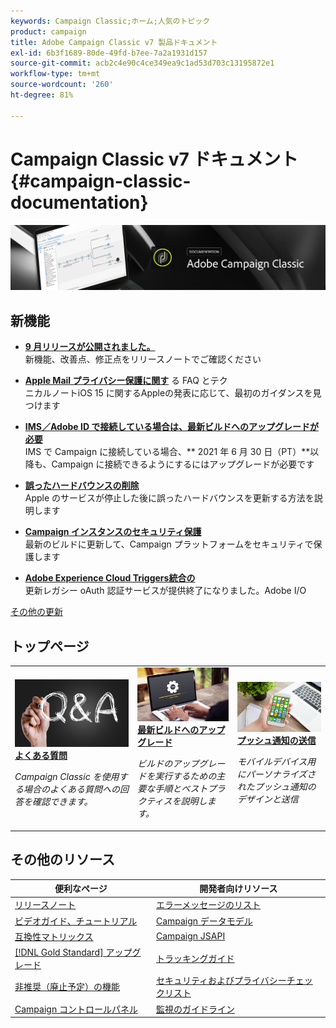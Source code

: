 ```yaml
---
keywords: Campaign Classic;ホーム;人気のトピック
product: campaign
title: Adobe Campaign Classic v7 製品ドキュメント
exl-id: 6b3f1689-80de-49fd-b7ee-7a2a1931d157
source-git-commit: acb2c4e90c4ce349ea9c1ad53d703c13195872e1
workflow-type: tm+mt
source-wordcount: '260'
ht-degree: 81%

---
```


# Campaign Classic v7 ドキュメント {#campaign-classic-documentation}

![](platform/using/assets/do-not-localize/banner_acc_doc.jpg)

## 新機能

* **[9 月リリースが公開されました。](rn/using/latest-release.md)**<br/> 新機能、改善点、修正点をリリースノートでご確認ください

* **[Apple Mail プライバシー保護に関す](https://experienceleague.adobe.com/docs/deliverability-learn/deliverability-best-practice-guide/additional-resources/technotes/apple-mail-privacy-faq.html)** る FAQ とテク **[](technotes/using/apple-mail-app-privacy-protection.md)**<br/> ニカルノートiOS 15 に関するAppleの発表に応じて、最初のガイダンスを見つけます

* **[IMS／Adobe ID で接続している場合は、最新ビルドへのアップグレードが必要 ](technotes/using/ims-updates.md)**<br/>IMS で Campaign に接続している場合、** 2021 年 6 月 30 日（PT）**以降も、Campaign に接続できるようにするにはアップグレードが必要です

* **[誤ったハードバウンスの削除](delivery/using/update-bounce-qualification.md)**<br/> Apple のサービスが停止した後に誤ったハードバウンスを更新する方法を説明します

* **[Campaign インスタンスのセキュリティ保護](technotes/using/acc-config-updates.md)**<br/> 最新のビルドに更新して、Campaign プラットフォームをセキュリティで保護します

* **[Adobe Experience Cloud Triggers統合の](integrations/using/configuring-adobe-io.md)**<br/> 更新レガシー oAuth 認証サービスが提供終了になりました。Adobe I/O

[その他の更新](rn/using/documentation-updates.md)

## トップページ

<table style="table-layout:fixed">
<tr>
  <td>
    <a href="platform/using/common-questions.md">
      <img alt="よくある質問" src="platform/using/assets/FAQ.png"/>
    </a>
    <div>
      <a href="platform/using/common-questions.md">
    <strong>よくある質問</strong>
    </a>
    </div>
    <p>
    <em>Campaign Classic を使用する場合のよくある質問への回答を確認できます。</em>
    <p>
  </td>
   <td>
    <a href="production/using/build-upgrade.md">
      <img alt="ビルドのアップグレード" src="platform/using/assets/upgrade.png" />
    </a>
    <div>
      <a href="production/using/build-upgrade.md">
    <strong>最新ビルドへのアップグレード</strong>
    </a>
    </div>
    <p>
    <em>ビルドのアップグレードを実行するための主要な手順とベストプラクティスを説明します。</em>
    <p>
  </td>
  <td>
    <a href="delivery/using/create-notifications-ios.md">
       <img alt="プッシュ通知" src="platform/using/assets/push.png" />
    </a>
    <div>
       <a href="delivery/using/create-notifications-ios.md">
    <strong>プッシュ通知の送信</strong>
    </a>
    </div>
    <p>
    <em>モバイルデバイス用にパーソナライズされたプッシュ通知のデザインと送信</em>
    <p>
  </td>
</tr>
</table>

## その他のリソース

| 便利なページ | 開発者向けリソース |
|---|---|
| [リリースノート](rn/using/latest-release.md) | [エラーメッセージのリスト](https://experienceleague.adobe.com/developer/campaign-errors/error_codes.html?lang=ja) |
| [ビデオガイド、チュートリアル](https://experienceleague.adobe.com/docs/campaign-classic-learn/tutorials/overview.html?lang=ja) | [Campaign データモデル](configuration/using/about-data-model.md) |
| [互換性マトリックス](rn/using/compatibility-matrix.md) | [Campaign JSAPI](https://docs.adobe.com/content/help/en/campaign-classic/technicalresources/api/p-1.html) |
| [[!DNL Gold Standard] アップグレード](rn/using/gs-overview.md) | [トラッキングガイド](https://helpx.adobe.com/jp/campaign/kb/acc-tracking.html) |
| [非推奨（廃止予定）の機能 ](rn/using/deprecated-features.md) | [セキュリティおよびプライバシーチェックリスト](https://helpx.adobe.com/jp/campaign/kb/acc-security.html) |
| [Campaign コントロールパネル](https://experienceleague.adobe.com/docs/control-panel/using/control-panel-home.html?lang=ja) | [監視のガイドライン](production/using/monitoring-guidelines.md) |
